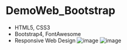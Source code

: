 # DemoWeb_Bootstrap
- HTML5, CSS3
- Bootstrap4, FontAwesome
- Responsive Web Design
![image](https://github.com/Ccj82378/Bootstrap_PracticeProject/blob/master/img/preview1.png)
![image](https://github.com/Ccj82378/Bootstrap_PracticeProject/blob/master/img/preview2.png)
